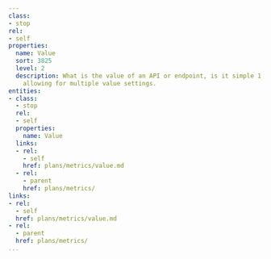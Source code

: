 ```yaml
---
class:
- stop
rel:
- self
properties:
  name: Value
  sort: 3825
  level: 2
  description: What is the value of an API or endpoint, is it simple 1, or maybe 10,
    allowing for multiple value settings.
entities:
- class:
  - stop
  rel:
  - self
  properties:
    name: Value
  links:
  - rel:
    - self
    href: plans/metrics/value.md
  - rel:
    - parent
    href: plans/metrics/
links:
- rel:
  - self
  href: plans/metrics/value.md
- rel:
  - parent
  href: plans/metrics/
...
```

